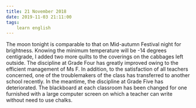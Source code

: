 ```yaml
---
title: 21 November 2018
date: 2019-11-03 21:11:00
tags:
    learn english
---
```


The moon tonight is comparable to that on Mid-autumn Festival night for brightness. 
Knowing the minimum temperature will be -14 degrees centigrade, I added two more quilts to the coverings on the cabbages left outside.
The discipline at Grade Four has greatly improved owing to the efficient management of Ms F. In addition, to the satisfaction of all teachers concerned, one of the troublemakers of the class has transferred to another school recently. In the meantime, the discipline at Grade Five has deteriorated. 
The blackboard at each classroom has been changed for one furnished with a large computer screen on which a teacher can write without need to use chalks. 